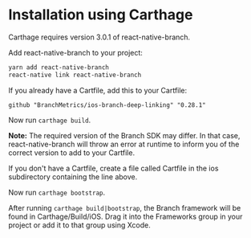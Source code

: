 # Installation using Carthage

Carthage requires version 3.0.1 of react-native-branch.

Add react-native-branch to your project:

```bash
yarn add react-native-branch
react-native link react-native-branch
```

If you already have a Cartfile, add this to your Cartfile:

```
github "BranchMetrics/ios-branch-deep-linking" "0.28.1"
```

Now run `carthage build`.

**Note:** The required version of the Branch SDK may differ. In that case,
react-native-branch will throw an error at runtime to inform you of the
correct version to add to your Cartfile.

If you don't have a Cartfile, create a file called Cartfile in the ios
subdirectory containing the line above.

Now run `carthage bootstrap`.

After running `carthage build|bootstrap`, the Branch framework will be found in
Carthage/Build/iOS. Drag it into the Frameworks group in your project or add it
to that group using Xcode.
